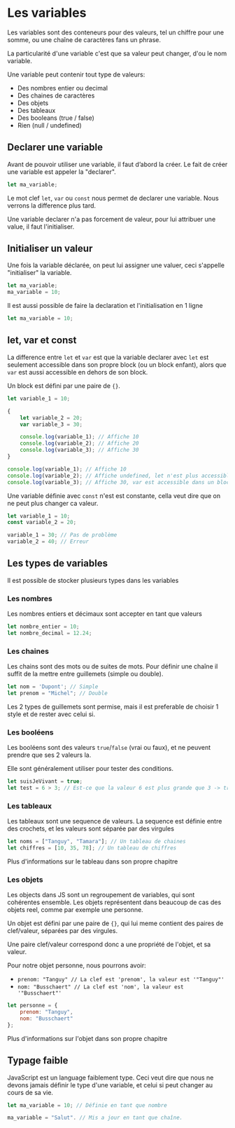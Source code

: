 # Les variables

Les variables sont des conteneurs pour des valeurs, tel un chiffre pour une somme, ou une chaîne de caractères fans un phrase.

La particularité d'une variable c'est que sa valeur peut changer, d'ou le nom variable.

Une variable peut contenir tout type de valeurs:
- Des nombres entier ou decimal
- Des chaines de caractères
- Des objets
- Des tableaux
- Des booleans (true / false)
- Rien (null / undefined)

## Declarer une variable

Avant de pouvoir utiliser une variable, il faut d’abord la créer. Le fait de créer une variable est appeler la "declarer".

```js
let ma_variable;
```

Le mot clef `let`, `var` ou `const` nous permet de declarer une variable. Nous verrons la difference plus tard.

Une variable declarer n'a pas forcement de valeur, pour lui attribuer une value, il faut l'initialiser.

## Initialiser un valeur

Une fois la variable déclarée, on peut lui assigner une valuer, ceci s'appelle "initialiser" la variable.

```js
let ma_variable;
ma_variable = 10;
```

Il est aussi possible de faire la declaration et l'initialisation en 1 ligne

```js
let ma_variable = 10;
```

## let, var et const


La difference entre `let` et `var` est que la variable declarer avec `let` est seulement accessible dans son propre block (ou un block enfant), alors que `var` est aussi accessible en dehors de son block.

Un block est défini par une paire de `{}`. 

```js
let variable_1 = 10;

{
    let variable_2 = 20;
    var variable_3 = 30;

    console.log(variable_1); // Affiche 10
    console.log(variable_2); // Affiche 20
    console.log(variable_3); // Affiche 30
}

console.log(variable_1); // Affiche 10
console.log(variable_2); // Affiche undefined, let n'est plus accessible dans un block parent
console.log(variable_3); // Affiche 30, var est accessible dans un block parent
```

Une variable définie avec `const` n'est est constante, cella veut dire que on ne peut plus changer ca valeur.

```js
let variable_1 = 10;
const variable_2 = 20;

variable_1 = 30; // Pas de problème
variable_2 = 40; // Erreur
```

## Les types de variables

Il est possible de stocker plusieurs types dans les variables

### Les nombres

Les nombres entiers et décimaux sont accepter en tant que valeurs

```js
let nombre_entier = 10;
let nombre_decimal = 12.24;
```

### Les chaines

Les chains sont des mots ou de suites de mots. Pour définir une chaîne il suffit de la mettre entre guillemets (simple ou double).

```js
let nom = 'Dupont'; // Simple
let prenom = "Michel"; // Double
```

Les 2 types de guillemets sont permise, mais il est preferable de choisir 1 style et de rester avec celui si.

### Les booléens

Les booléens sont des valeurs `true`/`false` (vrai ou faux), et ne peuvent prendre que ses 2 valeurs la.

Elle sont généralement utiliser pour tester des conditions.

```js
let suisJeVivant = true;
let test = 6 > 3; // Est-ce que la valeur 6 est plus grande que 3 -> true
```

### Les tableaux

Les tableaux sont une sequence de valeurs. La sequence est définie entre des crochets, et les valeurs sont séparée par des virgules

```js
let noms = ["Tanguy", "Tamara"]; // Un tableau de chaines
let chiffres = [10, 35, 78]; // Un tableau de chiffres
```

Plus d'informations sur le tableau dans son propre chapitre

### Les objets

Les objects dans JS sont un regroupement de variables, qui sont cohérentes ensemble. Les objets représentent dans beaucoup de cas des objets reel, comme par exemple une personne.

Un objet est défini par une paire de `{}`, qui lui meme contient des paires de clef/valeur, séparées par des virgules.

Une paire clef/valeur correspond donc a une propriété de l'objet, et sa valeur.

Pour notre objet personne, nous pourrons avoir:
- `prenom: "Tanguy" // La clef est 'prenom', la valeur est '"Tanguy"'`  
- `nom: "Busschaert" // La clef est 'nom', la valeur est '"Busschaert"'`  

```js
let personne = {
    prenom: "Tanguy",
    nom: "Busschaert"
};
```

Plus d'informations sur l'objet dans son propre chapitre

## Typage faible
JavaScript est un language faiblement type. Ceci veut dire que nous ne devons jamais définir le type d'une variable, et celui si peut changer au cours de sa vie.

```js
let ma_variable = 10; // Définie en tant que nombre

ma_variable = "Salut". // Mis a jour en tant que chaîne.
```